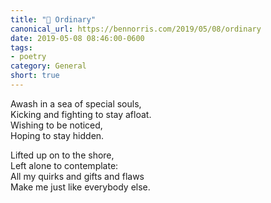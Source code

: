 ```yaml
---
title: "📝 Ordinary"
canonical_url: https://bennorris.com/2019/05/08/ordinary
date: 2019-05-08 08:46:00-0600
tags:
- poetry
category: General
short: true
---
```


Awash in a sea of special souls,  
Kicking and fighting to stay afloat.  
Wishing to be noticed,  
Hoping to stay hidden.  

Lifted up on to the shore,  
Left alone to contemplate:  
All my quirks and gifts and flaws  
Make me just like everybody else.
